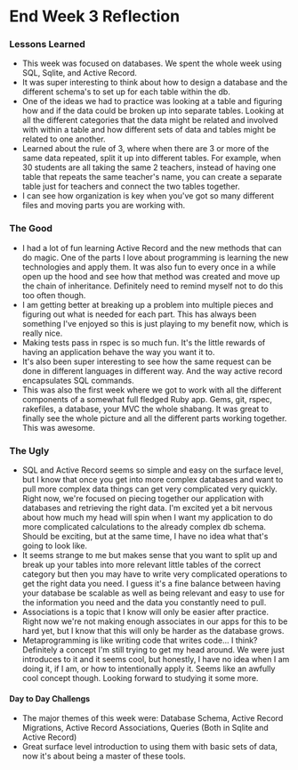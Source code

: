 # End Week 3 Reflection

### Lessons Learned
- This week was focused on databases. We spent the whole week using SQL, Sqlite, and Active Record.
- It was super interesting to think about how to design a database and the different schema's to set up for each table within the db.
- One of the ideas we had to practice was looking at a table and figuring how and if the data could be broken up into separate tables. Looking at all the different categories that the data might be related and involved with within a table and how different sets of data and tables might be related to one another.
- Learned about the rule of 3, where when there are 3 or more of the same data repeated, split it up into different tables. For example, when 30 students are all taking the same 2 teachers, instead of having one table that repeats the same teacher's name, you can create a separate table just for teachers and connect the two tables together.
- I can see how organization is key when you've got so many different files and moving parts you are working with.


### The Good
- I had a lot of fun learning Active Record and the new methods that can do magic. One of the parts I love about programming is learning the new technologies and apply them. It was also fun to every once in a while open up the hood and see how that method was created and move up the chain of inheritance. Definitely need to remind myself not to do this too often though.
- I am getting better at breaking up a problem into multiple pieces and figuring out what is needed for each part. This has always been something I've enjoyed so this is just playing to my benefit now, which is really nice.
- Making tests pass in rspec is so much fun. It's the little rewards of having an application behave the way you want it to.
- It's also been super interesting to see how the same request can be done in different languages in different way. And the way active record encapsulates SQL commands.
- This was also the first week where we got to work with all the different components of a somewhat full fledged Ruby app. Gems, git, rspec, rakefiles, a database, your MVC the whole shabang. It was great to finally see the whole picture and all the different parts working together. This was awesome.

### The Ugly
- SQL and Active Record seems so simple and easy on the surface level, but I know that once you get into more complex databases and want to pull more complex data things can get very complicated very quickly. Right now, we're focused on piecing together our application with databases and retrieving the right data. I'm excited yet a bit nervous about how much my head will spin when I want my application to do more complicated calculations to the already complex db schema. Should be exciting, but at the same time, I have no idea what that's going to look like.
- It seems strange to me but makes sense that you want to split up and break up your tables into more relevant little tables of the correct category but then you may have to write very complicated operations to get the right data you need. I guess it's a fine balance between having your database be scalable as well as being relevant and easy to use for the information you need and the data you constantly need to pull.
- Associations is a topic that I know will only be easier after practice. Right now we're not making enough associates in our apps for this to be hard yet, but I know that this will only be harder as the database grows.
- Metaprogramming is like writing code that writes code... I think? Definitely a concept I'm still trying to get my head around. We were just introduces to it and it seems cool, but honestly, I have no idea when I am doing it, if I am, or how to intentionally apply it. Seems like an awfully cool concept though. Looking forward to studying it some more.

#### Day to Day Challengs
- The major themes of this week were: Database Schema, Active Record Migrations, Active Record Associations, Queries (Both in Sqlite and Active Record)
- Great surface level introduction to using them with basic sets of data, now it's about being a master of these tools.

